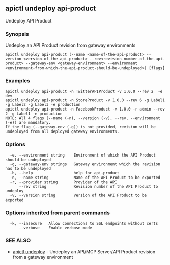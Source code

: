 ## apictl undeploy api-product

Undeploy API Product

### Synopsis

Undeploy an API Product revision from gateway environments

```
apictl undeploy api-product (--name <name-of-the-api-product> --version <version-of-the-api-product> --rev<revision-number-of-the-api-product> --gateway-env <gateway-environment> --environment <environment-from-which-the-api-product-should-be-undeployed>) [flags]
```

### Examples

```
apictl undeploy api-product -n TwitterAPIProduct -v 1.0.0 --rev 2  -e dev
apictl undeploy api-product -n StoreProduct -v 1.0.0 --rev 6 -g Label1 -g Label2 -g Label3 -e production
apictl undeploy api-product -n FacebookProduct -v 1.0.0 -r admin --rev 2 -g Label1 -e production
NOTE: All 4 flags (--name (-n), --version (-v), --rev, --environment (-e)) are mandatory.
If the flag (--gateway-env (-g)) is not provided, revision will be undeployed from all deployed gateway environments.
```

### Options

```
  -e, --environment string    Environment of which the API Product should be undeployed
  -g, --gateway-env strings   Gateway environment which the revision has to be undeployed
  -h, --help                  help for api-product
  -n, --name string           Name of the API Product to be exported
  -r, --provider string       Provider of the API
      --rev string            Revision number of the API Product to undeploy
  -v, --version string        Version of the API Product to be exported
```

### Options inherited from parent commands

```
  -k, --insecure   Allow connections to SSL endpoints without certs
      --verbose    Enable verbose mode
```

### SEE ALSO

* [apictl undeploy](apictl_undeploy.md)	 - Undeploy an API/MCP Server/API Product revision from a gateway environment

